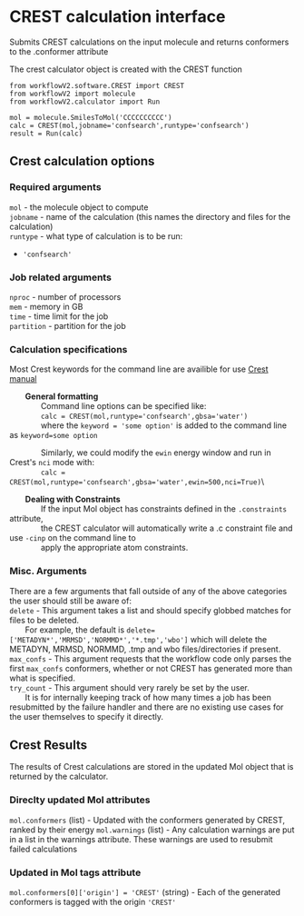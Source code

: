 # CREST calculation interface
Submits CREST calculations on the input molecule and returns conformers to the .conformer attribute

The crest calculator object is created with the CREST function

```
from workflowV2.software.CREST import CREST
from workflowV2 import molecule
from workflowV2.calculator import Run

mol = molecule.SmilesToMol('CCCCCCCCCC')
calc = CREST(mol,jobname='confsearch',runtype='confsearch') 
result = Run(calc)
```

## Crest calculation options

### Required arguments
`mol` - the molecule object to compute\
`jobname` - name of the calculation (this names the directory and files for the calculation)\
`runtype` - what type of calculation is to be run:
  - `'confsearch'`

### Job related arguments
`nproc` - number of processors\
`mem` - memory in GB\
`time` - time limit for the job\
`partition` - partition for the job

### Calculation specifications
Most Crest keywords for the command line are availible for use [Crest manual](https://xtb-docs.readthedocs.io/en/latest/crest.html)

&nbsp;&nbsp;&nbsp;&nbsp;&nbsp;&nbsp; **General formatting** \
&nbsp;&nbsp;&nbsp;&nbsp;&nbsp;&nbsp; &nbsp;&nbsp;&nbsp;&nbsp;&nbsp;&nbsp; Command line options can be specified like:\
&nbsp;&nbsp;&nbsp;&nbsp;&nbsp;&nbsp; &nbsp;&nbsp;&nbsp;&nbsp;&nbsp;&nbsp; `calc = CREST(mol,runtype='confsearch',gbsa='water')`\
&nbsp;&nbsp;&nbsp;&nbsp;&nbsp;&nbsp; &nbsp;&nbsp;&nbsp;&nbsp;&nbsp;&nbsp; where the `keyword = 'some option'` is added to the command line as `keyword=some option`

&nbsp;&nbsp;&nbsp;&nbsp;&nbsp;&nbsp; &nbsp;&nbsp;&nbsp;&nbsp;&nbsp;&nbsp; Similarly, we could modify the `ewin` energy window and run in Crest's `nci` mode with:\
&nbsp;&nbsp;&nbsp;&nbsp;&nbsp;&nbsp; &nbsp;&nbsp;&nbsp;&nbsp;&nbsp;&nbsp; `calc = CREST(mol,runtype='confsearch',gbsa='water',ewin=500,nci=True)`\


&nbsp;&nbsp;&nbsp;&nbsp;&nbsp;&nbsp; **Dealing with Constraints** \
&nbsp;&nbsp;&nbsp;&nbsp;&nbsp;&nbsp; &nbsp;&nbsp;&nbsp;&nbsp;&nbsp;&nbsp; If the input Mol object has constraints defined in the `.constraints` attribute, \
&nbsp;&nbsp;&nbsp;&nbsp;&nbsp;&nbsp; &nbsp;&nbsp;&nbsp;&nbsp;&nbsp;&nbsp; the CREST calculator will automatically write a .c constraint file and use `-cinp` on the command line to  \
&nbsp;&nbsp;&nbsp;&nbsp;&nbsp;&nbsp; &nbsp;&nbsp;&nbsp;&nbsp;&nbsp;&nbsp; apply the appropriate atom constraints. 

### Misc. Arguments
There are a few arguments that fall outside of any of the above categories the user should still be aware of:\
`delete` - This argument takes a list and should specify globbed matches for files to be deleted. \
&nbsp;&nbsp;&nbsp;&nbsp;&nbsp;&nbsp; For example, the default is `delete=['METADYN*','MRMSD','NORMMD*','*.tmp','wbo']` which will delete the METADYN, MRMSD, NORMMD, .tmp and wbo files/directories if present. \
`max_confs` - This argument requests that the workflow code only parses the first `max_confs` conformers, whether or not CREST has generated more than what is specified.\
`try_count` - This argument should very rarely be set by the user. \
&nbsp;&nbsp;&nbsp;&nbsp;&nbsp;&nbsp; It is for internally keeping track of how many times a job has been resubmitted by the failure handler and there are no existing use cases for the user themselves to specify it directly. 


## Crest Results
The results of Crest calculations are stored in the updated Mol object that is returned by the calculator. 


### Direclty updated Mol attributes
`mol.conformers` (list) - Updated with the conformers generated by CREST, ranked by their energy
`mol.warnings` (list) - Any calculation warnings are put in a list in the warnings attribute. These warnings are used to resubmit failed calculations

### Updated in Mol tags attribute
`mol.conformers[0]['origin'] = 'CREST'` (string) - Each of the generated conformers is tagged with the origin `'CREST'`

